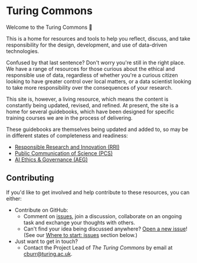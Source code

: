 # Turing Commons

Welcome to the Turing Commons 👋

This is a home for resources and tools to help you reflect, discuss, and take responsibility for the design, development, and use of data-driven technologies.

Confused by that last sentence?
Don't worry you're still in the right place.
We have a range of resources for those curious about the ethical and responsible use of data, regardless of whether you're a curious citizen looking to have greater control over local matters, or a data scientist looking to take more responsibility over the consequences of your research.

This site is, however, a living resource, which means the content is constantly being updated, revised, and refined. At present, the site is a home for several guidebooks, which have been designed for specific training courses we are in the process of delivering.

These guidebooks are themselves being updated and added to, so may be in different states of completeness and readiness:

- [Responsible Research and Innovation (RRI)](rri/index.md)
- [Public Communication of Science (PCS)](pcs/index.md)
- [AI Ethics & Governance (AEG)](aeg/index.md)

## Contributing

If you'd like to get involved and help contribute to these resources, you can either:

- Contribute on GitHub:
  - Comment on [issues](https://github.com/chrisdburr/turing-commons/issues), join a discussion, collaborate on an ongoing task and exchange your thoughts with others.
  - Can't find your idea being discussed anywhere?
    [Open a new issue](https://github.com/chrisdburr/turing-commons/issues/new)! (See our [Where to start: issues](#where-to-start-issues) section below.)
- Just want to get in touch?
  - Contact the Project Lead of _The Turing Commons_ by email at [cburr@turing.ac.uk](mailto:cburr@turing.ac.uk).